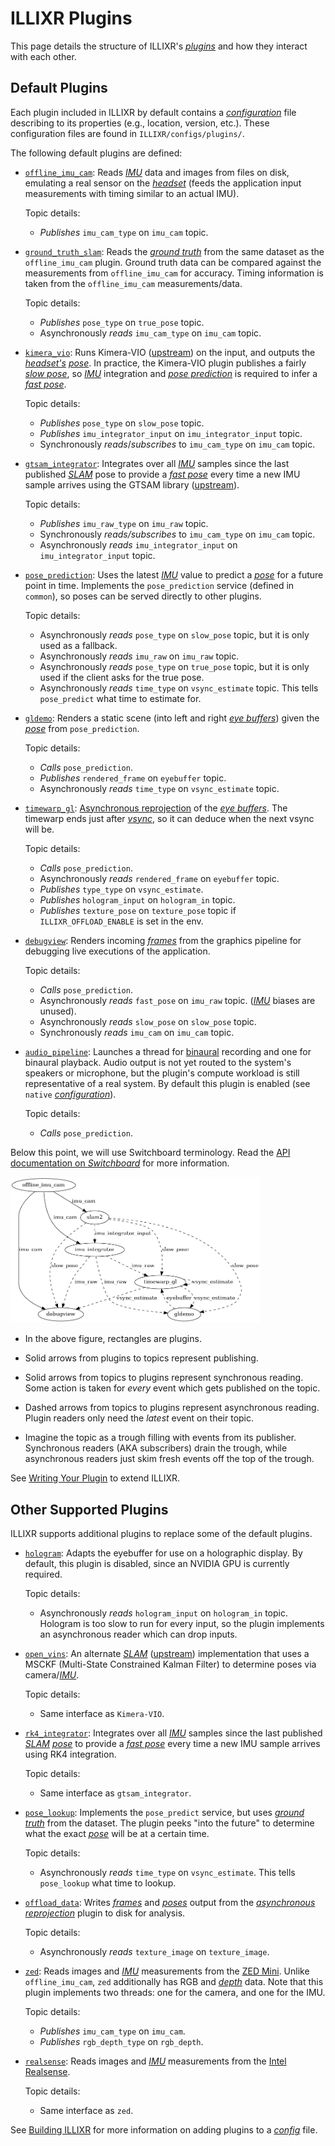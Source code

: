# ILLIXR Plugins

This page details the structure of ILLIXR's [_plugins_][41] and how they interact with each other.

## Default Plugins

Each plugin included in ILLIXR by default contains a [_configuration_][40] file describing
    to its properties (e.g., location, version, etc.).
These configuration files are found in `ILLIXR/configs/plugins/`.

The following default plugins are defined:

-   [`offline_imu_cam`][2]:
    Reads [_IMU_][36] data and images from files on disk, emulating a real sensor on the [_headset_][38]
        (feeds the application input measurements with timing similar to an actual IMU).

    Topic details:

    -   *Publishes* `imu_cam_type` on `imu_cam` topic.

-   [`ground_truth_slam`][3]:
    Reads the [_ground truth_][34] from the same dataset as the `offline_imu_cam` plugin.
    Ground truth data can be compared against the measurements from `offline_imu_cam` for accuracy.
    Timing information is taken from the `offline_imu_cam` measurements/data.

    Topic details:

    -   *Publishes* `pose_type` on `true_pose` topic.
    -   Asynchronously *reads* `imu_cam_type` on `imu_cam` topic.

-   [`kimera_vio`][10]:
    Runs Kimera-VIO ([upstream][1]) on the input, and outputs the [_headset's_][38] [_pose_][37].
    In practice, the Kimera-VIO plugin publishes a fairly [_slow pose_][37], so [_IMU_][36] integration
        and [_pose prediction_][37] is required to infer a [_fast pose_][37].

    Topic details:

    -   *Publishes* `pose_type` on `slow_pose` topic.
    -   *Publishes* `imu_integrator_input` on `imu_integrator_input` topic.
    -   Synchronously *reads*/*subscribes* to `imu_cam_type` on `imu_cam` topic.

-   [`gtsam_integrator`][12]:
    Integrates over all [_IMU_][36] samples since the last published [_SLAM_][39] pose to provide a
        [_fast pose_][37] every time a new IMU sample arrives using the GTSAM library ([upstream][11]).

    Topic details:

    -   *Publishes* `imu_raw_type` on `imu_raw` topic.
    -   Synchronously *reads/subscribes* to `imu_cam_type` on `imu_cam` topic.
    -   Asynchronously *reads* `imu_integrator_input` on `imu_integrator_input` topic.

-   [`pose_prediction`][17]:
    Uses the latest [_IMU_][36] value to predict a [_pose_][37] for a future point in time.
    Implements the `pose_prediction` service (defined in `common`),
        so poses can be served directly to other plugins.

    Topic details:

    -   Asynchronously *reads* `pose_type` on `slow_pose` topic,
            but it is only used as a fallback.
    -   Asynchronously *reads* `imu_raw` on `imu_raw` topic.
    -   Asynchronously *reads* `pose_type` on `true_pose` topic,
            but it is only used if the client asks for the true pose.
    -   Asynchronously *reads* `time_type` on `vsync_estimate` topic.
        This tells `pose_predict` what time to estimate for.

-   [`gldemo`][5]:
    Renders a static scene (into left and right [_eye buffers_][34]) given the [_pose_][37]
        from `pose_prediction`.

    Topic details:

    -   *Calls* `pose_prediction`.
    -   *Publishes* `rendered_frame` on `eyebuffer` topic.
    -   Asynchronously *reads* `time_type` on `vsync_estimate` topic.

-   [`timewarp_gl`][6]:
    [Asynchronous reprojection][35] of the [_eye buffers_][34].
    The timewarp ends just after [_vsync_][34], so it can deduce when the next vsync will be.

    Topic details:

    -   *Calls* `pose_prediction`.
    -   Asynchronously *reads* `rendered_frame` on `eyebuffer` topic.
    -   *Publishes* `type_type` on `vsync_estimate`.
    -   *Publishes* `hologram_input` on `hologram_in` topic.
    -   *Publishes* `texture_pose` on `texture_pose` topic if `ILLIXR_OFFLOAD_ENABLE` is set in the env.

-   [`debugview`][7]:
    Renders incoming [_frames_][34] from the graphics pipeline for debugging live executions of the application.

    Topic details:

    -   *Calls* `pose_prediction`.
    -   Asynchronously *reads* `fast_pose` on `imu_raw` topic. ([_IMU_][36] biases are unused).
    -   Asynchronously *reads* `slow_pose` on `slow_pose` topic.
    -   Synchronously *reads* `imu_cam` on `imu_cam` topic.

-   [`audio_pipeline`][8]:
    Launches a thread for [binaural][19] recording and one for binaural playback.
    Audio output is not yet routed to the system's speakers or microphone,
        but the plugin's compute workload is still representative of a real system.
    By default this plugin is enabled (see `native` [_configuration_][40]).

    Topic details:

    -   *Calls* `pose_prediction`.

Below this point, we will use Switchboard terminology.
Read the [API documentation on _Switchboard_][32] for more information.

<img
    src="../images/dataflow.dot.png"
    alt ="ILLIXR dataflow graph, showing switchboard communication"
    style="width: 400px;"
/>

-   In the above figure, rectangles are plugins.

-   Solid arrows from plugins to topics represent publishing.

-   Solid arrows from topics to plugins represent synchronous reading.
    Some action is taken for _every_ event which gets published on the topic.

-   Dashed arrows from topics to plugins represent asynchronous reading.
    Plugin readers only need the _latest_ event on their topic.

-   Imagine the topic as a trough filling with events from its publisher.
    Synchronous readers (AKA subscribers) drain the trough,
        while asynchronous readers just skim fresh events off the top of the trough.

See [Writing Your Plugin][30] to extend ILLIXR.


## Other Supported Plugins

ILLIXR supports additional plugins to replace some of the default plugins.

-   [`hologram`][9]:
    Adapts the eyebuffer for use on a holographic display.
    By default, this plugin is disabled, since an NVIDIA GPU is currently required.

    Topic details:

    -   Asynchronously *reads* `hologram_input` on `hologram_in` topic.
        Hologram is too slow to run for every input,
            so the plugin implements an asynchronous reader which can drop inputs.

-   [`open_vins`][4]:
    An alternate [_SLAM_][39] ([upstream][18]) implementation that uses a MSCKF
        (Multi-State Constrained Kalman Filter) to determine poses via camera/[_IMU_][36].

    Topic details:

    -   Same interface as `Kimera-VIO`.

-   [`rk4_integrator`][16]:
    Integrates over all [_IMU_][36] samples since the last published [_SLAM_][39] [_pose_][37] to
        provide a [_fast pose_][37] every time a new IMU sample arrives using RK4 integration.

    Topic details:

    -   Same interface as `gtsam_integrator`.

-   [`pose_lookup`][20]:
    Implements the `pose_predict` service, but uses [_ground truth_][33] from the dataset.
    The plugin peeks "into the future" to determine what the exact [_pose_][37] will be at a certain time.

    Topic details:

    -   Asynchronously *reads* `time_type` on `vsync_estimate`.
        This tells `pose_lookup` what time to lookup.

-   [`offload_data`][21]:
    Writes [_frames_][34] and [_poses_][37] output from the [_asynchronous reprojection_][35] plugin to disk for analysis.

    Topic details:

    -   Asynchronously *reads* `texture_image` on `texture_image`.

-   [`zed`][22]:
    Reads images and [_IMU_][36] measurements from the [ZED Mini][24].
    Unlike `offline_imu_cam`, `zed` additionally has RGB and [_depth_][34] data.
    Note that this plugin implements two threads: one for the camera, and one for the IMU.

    Topic details:

    -   *Publishes* `imu_cam_type` on `imu_cam`.
    -   *Publishes* `rgb_depth_type` on `rgb_depth`.

-   [`realsense`][23]:
    Reads images and [_IMU_][36] measurements from the [Intel Realsense][25].

    Topic details:

    -   Same interface as `zed`.

See [Building ILLIXR][31] for more information on adding plugins to a [_config_][40] file.


[//]: # (- References -)

[1]:    https://github.com/MIT-SPARK/Kimera-VIO
[2]:    https://github.com/ILLIXR/ILLIXR/tree/master/offline_imu_cam
[3]:    https://github.com/ILLIXR/ILLIXR/tree/master/ground_truth_slam
[4]:    https://github.com/ILLIXR/open_vins
[5]:    https://github.com/ILLIXR/ILLIXR/tree/master/gldemo
[6]:    https://github.com/ILLIXR/ILLIXR/tree/master/timewarp_gl
[7]:    https://github.com/ILLIXR/ILLIXR/tree/master/debugview
[8]:    https://github.com/ILLIXR/audio_pipeline/tree/illixr-integration
[9]:    https://github.com/ILLIXR/HOTlab/tree/illixr-integration
[10]:   https://github.com/ILLIXR/Kimera-VIO
[11]:   https://gtsam.org/
[12]:   https://github.com/ILLIXR/ILLIXR/tree/master/gtsam_integrator
[16]:   https://github.com/ILLIXR/ILLIXR/tree/master/rk4_integrator
[17]:   https://github.com/ILLIXR/ILLIXR/tree/master/pose_prediction
[18]:   https://docs.openvins.com
[19]:   https://en.wikipedia.org/wiki/Binaural_recording
[20]:   https://github.com/ILLIXR/ILLIXR/tree/master/pose_lookup
[21]:   https://github.com/ILLIXR/ILLIXR/tree/master/offload_data
[22]:   https://github.com/ILLIXR/ILLIXR/tree/master/zed
[23]:   https://github.com/ILLIXR/ILLIXR/tree/master/realsense
[24]:   https://www.stereolabs.com/zed-mini
[25]:   https://www.intelrealsense.com/depth-camera-d435

[//]: # (- Internal -)

[30]:   writing_your_plugin.md
[31]:   building_illixr.md
[32]:   api/html/classILLIXR_1_1switchboard.html
[33]:   glossary.md#ground-truth
[34]:   glossary.md#framebuffer
[35]:   glossary.md#asynchronous-reprojection
[36]:   glossary.md#inertial-measurement-unit
[37]:   glossary.md#pose
[38]:   glossary.md#head-mounted-display
[39]:   glossary.md#simulataneous-localization-and-mapping
[40]:   glossary.md#configuration
[41]:   glossary.md#plugin
